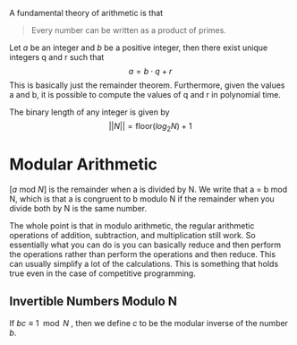  A fundamental theory of arithmetic is that
 > Every number can be written as a product of primes.

Let $a$ be an integer and $b$ be a positive integer, then there exist unique integers q and r such that 
$$a = b \cdot q + r$$
This is basically just the remainder theorem. Furthermore, given the values a and b, it is possible to compute the values of q and r in polynomial time.

The binary length of any integer is given by
$$||N|| = \text{floor}(log_2 N) + 1$$
# Modular Arithmetic
$[a \text{ mod }N]$  is the remainder when a is divided by N. We write that a = b mod N, which is that a is congruent to b modulo N if the remainder when you divide both by N is the same number.

The whole point is that in modulo arithmetic, the regular arithmetic operations of addition, subtraction, and multiplication still work. So essentially what you can do is you can basically reduce and then perform the operations rather than perform the operations and then reduce. This can usually simplify a lot of the calculations. This is something that holds true even in the case of competitive programming.
## Invertible Numbers Modulo N
If $bc \equiv 1 \mod{N}$ , then we define $c$ to be the modular inverse of the number $b$.





 
